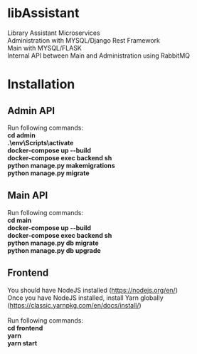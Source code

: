 # libAssistant

Library Assistant Microservices \
Administration with MYSQL/Django Rest Framework \
Main with MYSQL/FLASK \
Internal API between Main and Administration using RabbitMQ

# Installation

## Admin API

Run following commands:\
**cd admin\
.\env\Scripts\activate \
docker-compose up --build \
docker-compose exec backend sh \
python manage.py makemigrations \
python manage.py migrate**

## Main API

Run following commands:\
**cd main\
docker-compose up --build\
docker-compose exec backend sh\
python manage.py db migrate\
python manage.py db upgrade**

## Frontend

You should have NodeJS installed (https://nodejs.org/en/) \
Once you have NodeJS installed, install Yarn globally (https://classic.yarnpkg.com/en/docs/install/) \
\
Run following commands:\
**cd frontend\
yarn\
yarn start**
